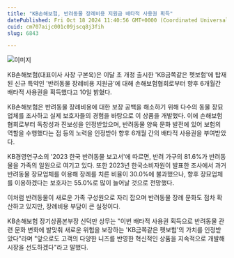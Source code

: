 ```yaml
---
title: "KB손해보험, 반려동물 장례비용 지원금 배타적 사용권 획득"
datePublished: Fri Oct 18 2024 11:40:56 GMT+0000 (Coordinated Universal Time)
cuid: cm707aijc001c09jscq8j3fih
slug: 6843

---
```



![이미지](https://cdn.hashnode.com/res/hashnode/image/upload/v1739261332453/496cf72b-f92a-4fca-8e22-c6eb58df140f.png)

KB손해보험(대표이사 사장 구본욱)은 이달 초 개정 출시한 'KB금쪽같은 펫보험'에 탑재된 신규 특약인 '반려동물 장례비용 지원금'에 대해 손해보험협회로부터 향후 6개월간 배타적 사용권을 획득했다고 10일 밝혔다.

KB손해보험은 반려동물 장례비용에 대한 보장 공백을 해소하기 위해 다수의 동물 장묘업체를 조사하고 실제 보호자들의 경험을 바탕으로 이 상품을 개발했다. 이에 손해보험협회로부터 독창성과 진보성을 인정받았으며, 반려동물 양육 문화 발전에 있어 보험의 역할을 수행했다는 점 등의 노력을 인정받아 향후 6개월 간의 배타적 사용권을 부여받았다.

KB경영연구소의 '2023 한국 반려동물 보고서'에 따르면, 반려 가구의 81.6%가 반려동물을 가족의 일원으로 여기고 있다. 또한 2023년 한국소비자원이 발표한 조사에서 과거 반려동물 장묘업체를 이용해 장례를 치른 비율이 30.0%에 불과했으나, 향후 장묘업체를 이용하겠다는 보호자는 55.0%로 많이 늘어날 것으로 전망했다.

이처럼 반려동물이 새로운 가족 구성원으로 자리 잡으며 반려동물 장례 문화도 점차 확산하고 있지만, 장례비용 부담이 큰 실정이다.

KB손해보험 장기상품본부장 신덕만 상무는 "이번 배타적 사용권 획득으로 반려동물 관련 문화 변화에 발맞춰 새로운 위험을 보장하는 'KB금쪽같은 펫보험'의 가치를 인정받았다"라며 "앞으로도 고객의 다양한 니즈를 반영한 혁신적인 상품을 지속적으로 개발해 시장을 선도하겠다"라고 말했다.